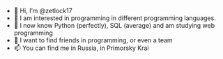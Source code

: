 - 👋 Hi, I’m @zetlock17
- 👀 I am interested in programming in different programming languages.
- 🌱 I now know Python (perfectly), SQL (average) and am studying web programming
- 💞️ I want to find friends in programming, or even a team
- 📫 You can find me in Russia, in Primorsky Krai

<!---
zetlock17/zetlock17 is a ✨ special ✨ repository because its `README.md` (this file) appears on your GitHub profile.
You can click the Preview link to take a look at your changes.
--->
